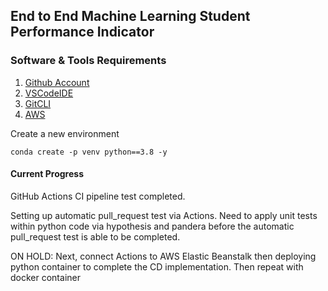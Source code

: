 ## End to End Machine Learning Student Performance Indicator

### Software & Tools Requirements

1. [Github Account](https://github.com)
2. [VSCodeIDE](https://code.visualstudio.com/)
3. [GitCLI](https://git-scm.com/book/en/v2/Getting-Started-The-Command-Line)
4. [AWS](https://aws.amazon.com/)

Create a new environment

```
conda create -p venv python==3.8 -y
```

#### Current Progress

GitHub Actions CI pipeline test completed.  

Setting up automatic pull_request test via Actions. Need to apply unit tests within python code via hypothesis and pandera before the automatic pull_request test is able to be completed.

ON HOLD: Next, connect Actions to AWS Elastic Beanstalk then deploying python container to complete the CD implementation.
Then repeat with docker container

